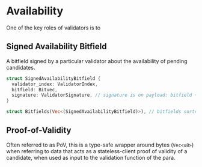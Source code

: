 # Availability

One of the key roles of validators is to

## Signed Availability Bitfield

A bitfield signed by a particular validator about the availability of pending candidates.

```rust
struct SignedAvailabilityBitfield {
  validator_index: ValidatorIndex,
  bitfield: Bitvec,
  signature: ValidatorSignature, // signature is on payload: bitfield ++ relay_parent ++ validator index
}

struct Bitfields(Vec<(SignedAvailabilityBitfield)>), // bitfields sorted by validator index, ascending
```

## Proof-of-Validity

Often referred to as PoV, this is a type-safe wrapper around bytes (`Vec<u8>`) when referring to data that acts as a stateless-client proof of validity of a candidate, when used as input to the validation function of the para.
